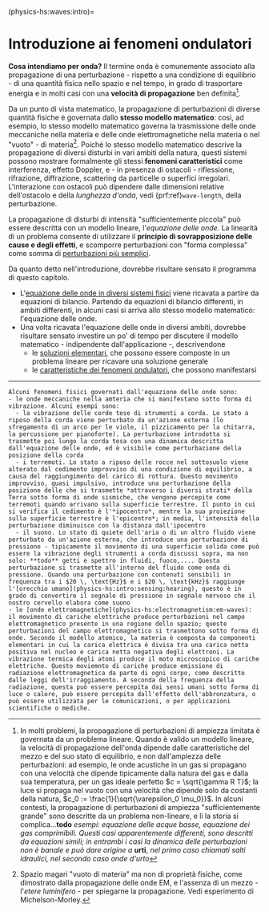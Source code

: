 (physics-hs:waves:intro)=
# Introduzione ai fenomeni ondulatori

**Cosa intendiamo per onda?** Il termine onda è comunemente associato alla propagazione di una perturbazione - rispetto a una condizione di equilibrio - di una quantità fisica nello spazio e nel tempo, in grado di trasportare energia e in molti casi con una **velocità di propagazione** ben definita[^wave-speed].

Da un punto di vista matematico, la propagazione di perturbazioni di diverse quantità fisiche è governata dallo **stesso modello matematico**:
così, ad esempio, lo stesso modello matematico governa la trasmissione delle onde meccaniche nella materia e delle onde elettromagnetiche nella materia o nel "vuoto" - di materia[^space-physical-properties].
Poiché lo stesso modello matematico descrive la propagazione di diversi disturbi in vari ambiti della natura, questi sistemi possono mostrare formalmente gli stessi **fenomeni caratteristici** come interferenza, effetto Doppler, e - in presenza di ostacoli - riflessione, rifrazione, diffrazione, scattering da particelle o superfici irregolari. 
L'interazione con ostacoli può dipendere dalle dimensioni relative dell'ostacolo e della *lunghezza d'onda*, vedi {prf:ref}`wave-length`, della perturbazione.

La propagazione di disturbi di intensità "sufficientemente piccola" può essere descritta con un modello lineare, l'*equazione delle onde*. La linearità di un problema consente di utilizzare il **principio di sovrapposizione delle cause e degli effetti**, e scomporre perturbazioni con "forma complessa" come somma di [perturbazioni più semplici](physics-hs:waves:equation:solutions).

Da quanto detto nell'introduzione, dovrebbe risultare sensato il programma di questo capitolo.
- L'[equazione delle onde in diversi sistemi fisici](physics-hs:waves:equation:examples) viene ricavata a partire da equazioni di bilancio. Partendo da equazioni di bilancio differenti, in ambiti differenti, in alcuni casi si arriva allo stesso modello matematico: l'equazione delle onde.
- Una volta ricavata l'equazione delle onde in diversi ambiti, dovrebbe risultare sensato investire un po' di tempo per discutere il modello matematico - indipendente dall'applicazione -, descrivendone
  - le [soluzioni elementari](physics-hs:waves:equation:solutions), che possono essere composte in un problema lineare per ricavare una soluzione generale
  - le [caratteristiche dei fenomeni ondulatori](physics-hs:waves:phenomena), che possono manifestarsi


---

<!--
La perturbazione di diverse quantità fisiche in vari ambiti delle scienze è governata dallo **stesso modello matematico**, e quindi diversi fenomeni fisici mostrano formalmente le stesse caratteristiche.
-->

```{dropdown} Alcuni esempi
Alcuni fenomeni fisici governati dall'equazione delle onde sono:
- le onde meccaniche nella amteria che si manifestano sotto forma di vibrazione. Alcuni esempi sono:
  - la vibrazione delle corde tese di strumenti a corda. Lo stato a riposo della corda viene perturbato da un'azione esterna (lo sfregamento di un arco per le viole, il pizzicamento per la chitarra, la percussione per pianoforte). La perturbazione introdotta si trasmette poi lungo la corda tesa con una dinamica descritta dall'equazione delle onde, ed è visibile come perturbazione della posizione della corda
  - i terremoti. Lo stato a riposo delle rocce nel sottosuolo viene alterato dal cedimento improvviso di una condizione di equilibrio, a causa del raggiungimento del carico di rottura. Questo movimento improvviso, quasi impulsivo, introduce una perturbazione della posizione delle che si trasmette *attraverso i diversi strati* della Terra sotto forma di onde sismiche, che vengono percepite come terremoti quando arrivano sulla superficie terrestre. Il punto in cui si verifica il cedimento è l'*ipocentro*, mentre la sua proiezione sulla superficie terrestre è l'epicentro*; in media, l'intensità della perturbazione diminuisce con la distanza dall'ipocentro
  - il suono. Lo stato di quiete dell'aria o di un altro fluido viene perturbato da un'azione esterna, che introduce una perturbazione di pressione - tipicamente il movimento di una superficie solida come può essere la vibrazione degli strumenti a corda discussi sopra, ma non solo: **todo** getti e spettro in fluidi, fuoco,.... Questa perturbazione si trasmette all'interno del fluido come onda di pressione. Quando una perturbazione con contenuti sensibili in frequenza tra i $20 \, \text{Hz}$ e i $20 \, \text{kHz}$ raggiunge l'[orecchio umano](physics-hs:intro:sensing:hearing), questo è in grado di convertire il segnale di pressione in segnale nervoso che il nostro cervello elabora come suono
- le [onde elettromagnetiche](physics-hs:electromagnetism:em-waves): il movimento di cariche elettriche produce perturbazioni nel campo elettromagnetico presente in una regione dello spazio; queste perturbazioni del campo elettromagnetico si trasmettono sotto forma di onde. Secondo il modello atomico, la materia è composta da componenti elementari in cui la carica elettrica è divisa tra una carica netta positiva nel nucleo e carica netta negativa degli elettroni. La vibrazione termica degli atomi produce il moto microscopico di cariche elettriche. Questo moviemnto di cariche produce emissione di radiazione elettromagnetica da parte di ogni corpo, come descritto dalle leggi dell'irraggiamento. A seconda della frequenza della radiazione, questa può essere percepita dai sensi umani sotto forma di luce o calore, può essere percepita dall'effetto dell'abbronzatura, o può essere utilizzata per le comunicazioni, o per applicazioni scientifiche o mediche.

```

<!--
La perturbazione di diverse quantità fisiche in vari ambiti delle scienze è governata dallo **stesso modello matematico**, e quindi mostrano formalmente le stesse caratteristiche: così si osservano onde meccaniche nei mezzi continui (solidi: onde nei solidi elastici, onde sismiche; fluidi: onde di pressione in acustica, onde in un liquido - come le onde del mare) o onde elettromagnetiche nello spazio[^space-physical-properties].
-->

[^wave-speed]: In molti problemi, la propagazione di perturbazioni di ampiezza limitata è governata da un problema lineare. Quando è valido un modello lineare, la velocità di propagazione dell'onda dipende dalle caratteristiche del mezzo e del suo stato di equilibrio, e non dall'ampiezza delle perturbazioni: ad esempio, le onde acustiche in un gas si propagano con una velocità che dipende tipicamente dalla natura del gas e dalla sua temperatura, per un gas ideale perfetto $c = \sqrt{\gamma R T}$; la luce si propaga nel vuoto con una velocità che dipende solo da costanti della natura, $c_0 := \frac{1}{\sqrt{\varepsilon_0 \mu_0}}$. In alcuni contesti, la propagazione di perturbazioni di ampiezza "sufficientemente grande" sono descritte da un problema non-lineare, e lì la storia si complica...**todo** *esempi: equazione delle acque basse, equazione dei gas comprimibili. Questi casi apparentemente differenti, sono descritti da equazioni simili; in entrambi i casi la dinamica delle perturbazioni non è banale e può dare origine a* **urti**, *nel primo caso chiamati salti idraulici, nel secondo caso onde d'urto*

[^space-physical-properties]: Spazio magari "vuoto di materia" ma non di proprietà fisiche, come dimostrato dalla propagazione delle onde EM, e l'assenza di un mezzo - l'*etere luminifero* - per spiegarne la propagazione. Vedi esperimento di Michelson-Morley.

<!--
**Esempi.**
- Onde meccaniche nei mezzi continui:
  - nei solidi
    - elastici
    - onde sismiche
  - nei fluidi
    - onde di pressione (densità e altre proprietà meccaniche) e suono
- Onde EM; lo spettro EM comprende
  - onde radio, micro, IR, luce visibile, UV, $\gamma$, $X$

**Soluzioni particolari.**
- Onde piane stazionarie e viaggianti
- Onde sferiche nello spazio 3-dimensionale

**Caratteristiche dei fenomeni ondulatori.**
-->
